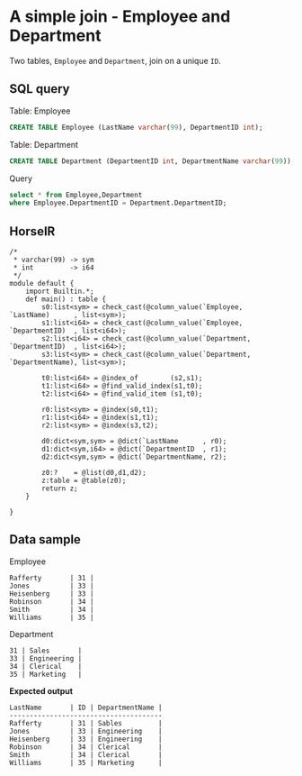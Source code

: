 # A simple join - Employee and Department

Two tables, `Employee` and `Department`, join on a unique `ID`.

## SQL query

Table: Employee

```sql
CREATE TABLE Employee (LastName varchar(99), DepartmentID int);
```

Table: Department

```sql
CREATE TABLE Department (DepartmentID int, DepartmentName varchar(99));
```

Query

```sql
select * from Employee,Department
where Employee.DepartmentID = Department.DepartmentID;
```

## HorseIR

```
/*
 * varchar(99) -> sym
 * int         -> i64
 */
module default {
    import Builtin.*;
    def main() : table {
        s0:list<sym> = check_cast(@column_value(`Employee,   `LastName)      , list<sym>);
        s1:list<i64> = check_cast(@column_value(`Employee,   `DepartmentID)  , list<i64>);
        s2:list<i64> = check_cast(@column_value(`Department, `DepartmentID)  , list<i64>);
        s3:list<sym> = check_cast(@column_value(`Department, `DepartmentName), list<sym>);

        t0:list<i64> = @index_of        (s2,s1);
        t1:list<i64> = @find_valid_index(s1,t0);
        t2:list<i64> = @find_valid_item (s1,t0);

        r0:list<sym> = @index(s0,t1);
        r1:list<i64> = @index(s1,t1);
        r2:list<sym> = @index(s3,t2);

        d0:dict<sym,sym> = @dict(`LastName      , r0);
        d1:dict<sym,i64> = @dict(`DepartmentID  , r1);
        d2:dict<sym,sym> = @dict(`DepartmentName, r2);

        z0:?    = @list(d0,d1,d2);
        z:table = @table(z0);
        return z;
    }
    
}
```

## Data sample

Employee

```
Rafferty       | 31 |
Jones          | 33 |
Heisenberg     | 33 |
Robinson       | 34 |
Smith          | 34 |
Williams       | 35 |
```

Department

```
31 | Sales       |
33 | Engineering |
34 | Clerical    |
35 | Marketing   |
```

**Expected output**

```
LastName       | ID | DepartmentName |
--------------------------------------
Rafferty       | 31 | Sables         |
Jones          | 33 | Engineering    |
Heisenberg     | 33 | Engineering    |
Robinson       | 34 | Clerical       |
Smith          | 34 | Clerical       |
Williams       | 35 | Marketing      |
```


